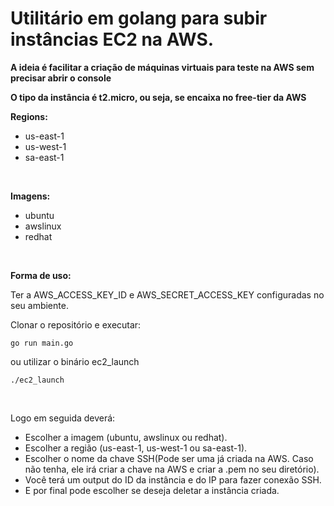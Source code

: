 # Utilitário em golang para subir instâncias EC2 na AWS.

**A ideia é facilitar a criação de máquinas virtuais para teste na AWS sem precisar abrir o console**

**O tipo da instância é t2.micro, ou seja, se encaixa no free-tier da AWS**
<br>

**Regions:**
- us-east-1
- us-west-1
- sa-east-1

<br>

**Imagens:**
- ubuntu
- awslinux
- redhat

<br>

**Forma de uso:**

Ter a AWS_ACCESS_KEY_ID e AWS_SECRET_ACCESS_KEY configuradas no seu ambiente.

Clonar o repositório e executar:
```
go run main.go
```
ou utilizar o binário ec2_launch
```
./ec2_launch
```
<br>

Logo em seguida deverá:

- Escolher a imagem (ubuntu, awslinux ou redhat).
- Escolher a região (us-east-1, us-west-1 ou sa-east-1).
- Escolher o nome da chave SSH(Pode ser uma já criada na AWS. Caso não tenha, ele irá criar a chave na AWS e criar a .pem no seu diretório).
- Você terá um output do ID da instância e do IP para fazer conexão SSH.
- E por final pode escolher se deseja deletar a instância criada.

